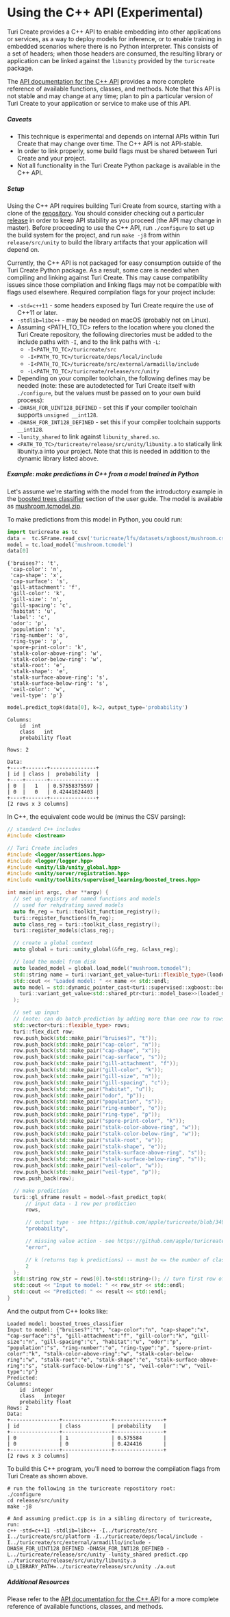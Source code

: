 # Using the C++ API (Experimental)

Turi Create provides a C++ API to enable embedding into other applications or services, as a way to deploy models for inference, or to enable training in embedded scenarios where there is no Python interpreter. This consists of a set of headers; when those headers are consumed, the resulting library or application can be linked against the `libunity` provided by the `turicreate` package.

The [API documentation for the C++ API](https://apple.github.io/turicreate/docs/cpp/) provides a more complete reference of available functions, classes, and methods. Note that this API is not stable and may change at any time; plan to pin a particular version of Turi Create to your application or service to make use of this API.

##### Caveats

* This technique is experimental and depends on internal APIs within Turi Create that may change over time. The C++ API is not API-stable.
* In order to link properly, some build flags must be shared between Turi Create and your project.
* Not all functionality in the Turi Create Python package is available in the C++ API.

##### Setup

Using the C++ API requires building Turi Create from source, starting with a clone of the [repository](git@github.com:apple/turicreate.git). You should consider checking out a particular [release](https://github.com/apple/turicreate/releases) in order to keep API stability as you proceed (the API may change in master). Before proceeding to use the C++ API, run `./configure` to set up the build system for the project, and run `make -j8` from within `release/src/unity` to build the library artifacts that your application will depend on.

Currently, the C++ API is not packaged for easy consumption outside of the Turi Create Python package. As a result, some care is needed when compiling and linking against Turi Create. This may cause compatibility issues since those compilation and linking flags may not be compatible with flags used elsewhere. Required compilation flags for your project include:

* `-std=c++11` - some headers exposed by Turi Create require the use of C++11 or later.
* `-stdlib=libc++` - may be needed on macOS (probably not on Linux).
* Assuming <PATH_TO_TC> refers to the location where you cloned the Turi Create repository, the following directories must be added to the include paths with `-I`, and to the link paths with `-L`:
  * `-I<PATH_TO_TC>/turicreate/src`
  * `-I<PATH_TO_TC>/turicreate/deps/local/include`
  * `-I<PATH_TO_TC>/turicreate/src/external/armadillo/include`
  * `-L<PATH_TO_TC>/turicreate/release/src/unity`
* Depending on your compiler toolchain, the following defines may be needed (note: these are autodetected for Turi Create itself with `./configure`, but the values must be passed on to your own build process):
* `-DHASH_FOR_UINT128_DEFINED` - set this if your compiler toolchain supports `unsigned __int128`.
* `-DHASH_FOR_INT128_DEFINED` - set this if your compiler toolchain supports `__int128`.
* `-lunity_shared` to link against `libunity_shared.so`.
* `<PATH_TO_TC>/turicreate/release/src/unity/libunity.a` to statically link libunity.a into your project. Note that this is needed in addition to the dynamic library listed above.

##### Example: make predictions in C++ from a model trained in Python

Let's assume we're starting with the model from the introductory example in the [boosted trees classifier](https://github.com/apple/turicreate/blob/3490286b27ff5d79cb90d09fe026d5671ce990c7/userguide/supervised-learning/boosted_trees_classifier.md#gradient-boosted-regression-trees) section of the user guide. The model is available as [mushroom.tcmodel.zip](https://github.com/apple/turicreate/files/1654991/mushroom.tcmodel.zip).

To make predictions from this model in Python, you could run:
```python
import turicreate as tc
data =  tc.SFrame.read_csv('turicreate/lfs/datasets/xgboost/mushroom.csv')
model = tc.load_model('mushroom.tcmodel')
data[0]
```
```
{'bruises?': 't',
 'cap-color': 'n',
 'cap-shape': 'x',
 'cap-surface': 's',
 'gill-attachment': 'f',
 'gill-color': 'k',
 'gill-size': 'n',
 'gill-spacing': 'c',
 'habitat': 'u',
 'label': 'c',
 'odor': 'p',
 'population': 's',
 'ring-number': 'o',
 'ring-type': 'p',
 'spore-print-color': 'k',
 'stalk-color-above-ring': 'w',
 'stalk-color-below-ring': 'w',
 'stalk-root': 'e',
 'stalk-shape': 'e',
 'stalk-surface-above-ring': 's',
 'stalk-surface-below-ring': 's',
 'veil-color': 'w',
 'veil-type': 'p'}
```
```python
model.predict_topk(data[0], k=2, output_type='probability')
```
```
Columns:
	id	int
	class	int
	probability	float

Rows: 2

Data:
+----+-------+---------------+
| id | class |  probability  |
+----+-------+---------------+
| 0  |   1   | 0.57558375597 |
| 0  |   0   | 0.42441624403 |
+----+-------+---------------+
[2 rows x 3 columns]
```

In C++, the equivalent code would be (minus the CSV parsing):
```cpp
// standard C++ includes
#include <iostream>

// Turi Create includes
#include <logger/assertions.hpp>
#include <logger/logger.hpp>
#include <unity/lib/unity_global.hpp>
#include <unity/server/registration.hpp>
#include <unity/toolkits/supervised_learning/boosted_trees.hpp>

int main(int argc, char **argv) {
  // set up registry of named functions and models
  // used for rehydrating saved models
  auto fn_reg = turi::toolkit_function_registry();
  turi::register_functions(fn_reg);
  auto class_reg = turi::toolkit_class_registry();
  turi::register_models(class_reg);

  // create a global context
  auto global = turi::unity_global(&fn_reg, &class_reg);

  // load the model from disk
  auto loaded_model = global.load_model("mushroom.tcmodel");
  std::string name = turi::variant_get_value<turi::flexible_type>(loaded_model["model_name"]);
  std::cout << "Loaded model: " << name << std::endl;
  auto model = std::dynamic_pointer_cast<turi::supervised::xgboost::boosted_trees_classifier>(
    turi::variant_get_value<std::shared_ptr<turi::model_base>>(loaded_model["model"])
  );

  // set up input
  // (note: can do batch prediction by adding more than one row to rows)
  std::vector<turi::flexible_type> rows;
  turi::flex_dict row;
  row.push_back(std::make_pair("bruises?", "t"));
  row.push_back(std::make_pair("cap-color", "n"));
  row.push_back(std::make_pair("cap-shape", "x"));
  row.push_back(std::make_pair("cap-surface", "s"));
  row.push_back(std::make_pair("gill-attachment", "f"));
  row.push_back(std::make_pair("gill-color", "k"));
  row.push_back(std::make_pair("gill-size", "n"));
  row.push_back(std::make_pair("gill-spacing", "c"));
  row.push_back(std::make_pair("habitat", "u"));
  row.push_back(std::make_pair("odor", "p"));
  row.push_back(std::make_pair("population", "s"));
  row.push_back(std::make_pair("ring-number", "o"));
  row.push_back(std::make_pair("ring-type", "p"));
  row.push_back(std::make_pair("spore-print-color", "k"));
  row.push_back(std::make_pair("stalk-color-above-ring", "w"));
  row.push_back(std::make_pair("stalk-color-below-ring", "w"));
  row.push_back(std::make_pair("stalk-root", "e"));
  row.push_back(std::make_pair("stalk-shape", "e"));
  row.push_back(std::make_pair("stalk-surface-above-ring", "s"));
  row.push_back(std::make_pair("stalk-surface-below-ring", "s"));
  row.push_back(std::make_pair("veil-color", "w"));
  row.push_back(std::make_pair("veil-type", "p"));
  rows.push_back(row);

  // make prediction
  turi::gl_sframe result = model->fast_predict_topk(
      // input data - 1 row per prediction
      rows,

      // output type - see https://github.com/apple/turicreate/blob/3490286b27ff5d79cb90d09fe026d5671ce990c7/src/unity/toolkits/supervised_learning/supervised_learning.hpp#L47
      "probability",

      // missing value action - see https://github.com/apple/turicreate/blob/3490286b27ff5d79cb90d09fe026d5671ce990c7/src/ml_data/ml_data_column_modes.hpp#L27
      "error",

      // k (returns top k predictions) -- must be <= the number of classes
      2
  );
  std::string row_str = rows[0].to<std::string>(); // turn first row of input into a string
  std::cout << "Input to model: " << row_str << std::endl;
  std::cout << "Predicted: " << result << std::endl;
}
```
And the output from C++ looks like:
```
Loaded model: boosted_trees_classifier
Input to model: {"bruises?":"t", "cap-color":"n", "cap-shape":"x", "cap-surface":"s", "gill-attachment":"f", "gill-color":"k", "gill-size":"n", "gill-spacing":"c", "habitat":"u", "odor":"p", "population":"s", "ring-number":"o", "ring-type":"p", "spore-print-color":"k", "stalk-color-above-ring":"w", "stalk-color-below-ring":"w", "stalk-root":"e", "stalk-shape":"e", "stalk-surface-above-ring":"s", "stalk-surface-below-ring":"s", "veil-color":"w", "veil-type":"p"}
Predicted: 
Columns:
    id	integer
    class	integer
    probability	float
Rows: 2
Data:
+----------------+----------------+----------------+
| id             | class          | probability    |
+----------------+----------------+----------------+
| 0              | 1              | 0.575584       |
| 0              | 0              | 0.424416       |
+----------------+----------------+----------------+
[2 rows x 3 columns]
```

To build this C++ program, you'll need to borrow the compilation flags from Turi Create as shown above.

```shell
# run the following in the turicreate repostitory root:
./configure
cd release/src/unity
make -j8

# And assuming predict.cpp is in a sibling directory of turicreate, run:
c++ -std=c++11 -stdlib=libc++ -I../turicreate/src -I../turicreate/src/platform -I../turicreate/deps/local/include -I../turicreate/src/external/armadillo/include -DHASH_FOR_UINT128_DEFINED -DHASH_FOR_INT128_DEFINED -L../turicreate/release/src/unity -lunity_shared predict.cpp ../turicreate/release/src/unity/libunity.a
LD_LIBRARY_PATH=../turicreate/release/src/unity ./a.out
```

##### Additional Resources

Please refer to the [API documentation for the C++ API](https://apple.github.io/turicreate/docs/cpp/) for a more complete reference of available functions, classes, and methods.
